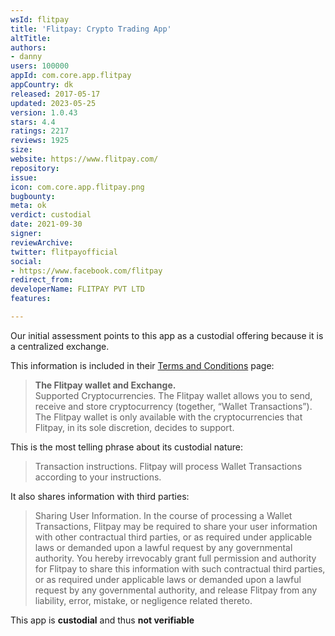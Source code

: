 ```yaml
---
wsId: flitpay
title: 'Flitpay: Crypto Trading App'
altTitle: 
authors:
- danny
users: 100000
appId: com.core.app.flitpay
appCountry: dk
released: 2017-05-17
updated: 2023-05-25
version: 1.0.43
stars: 4.4
ratings: 2217
reviews: 1925
size: 
website: https://www.flitpay.com/
repository: 
issue: 
icon: com.core.app.flitpay.png
bugbounty: 
meta: ok
verdict: custodial
date: 2021-09-30
signer: 
reviewArchive: 
twitter: flitpayofficial
social:
- https://www.facebook.com/flitpay
redirect_from: 
developerName: FLITPAY PVT LTD
features: 

---
```


Our initial assessment points to this app as a custodial offering because it is a centralized exchange.

This information is included in their [Terms and Conditions](https://www.flitpay.com/terms) page:

> **The Flitpay wallet and Exchange.**<br>
> Supported Cryptocurrencies. The Flitpay wallet allows you to send, receive and store cryptocurrency (together, “Wallet Transactions”). The Flitpay wallet is only available with the cryptocurrencies that Flitpay, in its sole discretion, decides to support.

This is the most telling phrase about its custodial nature:

> Transaction instructions. Flitpay will process Wallet Transactions according to your instructions. 

It also shares information with third parties:

> Sharing User Information. In the course of processing a Wallet Transactions, Flitpay may be required to share your user information with other contractual third parties, or as required under applicable laws or demanded upon a lawful request by any governmental authority. You hereby irrevocably grant full permission and authority for Flitpay to share this information with such contractual third parties, or as required under applicable laws or demanded upon a lawful request by any governmental authority, and release Flitpay from any liability, error, mistake, or negligence related thereto.

This app is **custodial** and thus **not verifiable**
